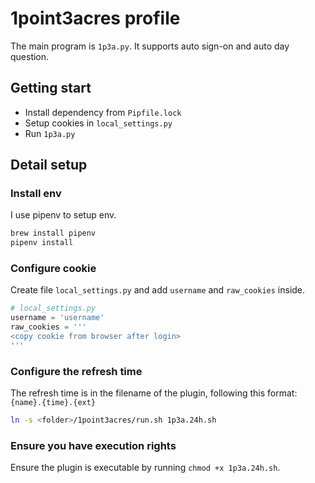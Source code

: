 # 1point3acres profile
The main program is `1p3a.py`. It supports auto sign-on and auto day question.

## Getting start
- Install dependency from `Pipfile.lock`
- Setup cookies in `local_settings.py`
- Run `1p3a.py`


## Detail setup
### Install env
I use pipenv to setup env.

```bash
brew install pipenv
pipenv install
```


### Configure cookie
Create file `local_settings.py` and add `username` and `raw_cookies` inside.

```python
# local_settings.py
username = 'username'
raw_cookies = '''
<copy cookie from browser after login>
'''
```


### Configure the refresh time
The refresh time is in the filename of the plugin, following this format: `{name}.{time}.{ext}`

```bash
ln -s <folder>/1point3acres/run.sh 1p3a.24h.sh
```

### Ensure you have execution rights
Ensure the plugin is executable by running `chmod +x 1p3a.24h.sh`.
